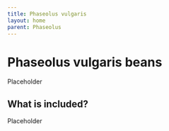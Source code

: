 ```yaml
---
title: Phaseolus vulgaris
layout: home
parent: Phaseolus
---
```


# Phaseolus vulgaris beans

Placeholder

## What is included?

Placeholder
